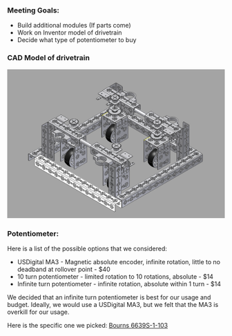 ### Meeting Goals:
* Build additional modules (If parts come)
* Work on Inventor model of drivetrain
* Decide what type of potentiometer to buy

### CAD Model of drivetrain
![Drivetrain](resources/swervecad.png)

### Potentiometer:
Here is a list of the possible options that we considered:

* USDigital MA3 - Magnetic absolute encoder, infinite rotation, little to no deadband at rollover point - $40
* 10 turn potentiometer - limited rotation to 10 rotations, absolute - $14
* Infinite turn potentiometer - infinite rotation, absolute within 1 turn - $14

We decided that an infinite turn potentiometer is best for our usage and budget. Ideally, we would use a USDigital MA3, but we felt that the MA3 is overkill for our usage.

Here is the specific one we picked: [Bourns 6639S-1-103](http://www.digikey.com/product-search/en?x=0&y=0&lang=en&site=us&KeyWords=6639S-1-103-ND+)
